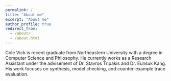 ```yaml
---
permalink: /
title: "About me"
excerpt: "About me"
author_profile: true
redirect_from: 
  - /about/
  - /about.html
---
```


Cole Vick is recent graduate from Northeastern University with a degree in Computer Science and Philosophy. He currently works as a Research Assistant under the advisement of Dr. Stavros Tripakis and Dr. Eunsuk Kang. His work focuses on synthesis, model checking, and counter-example trace evaluation.